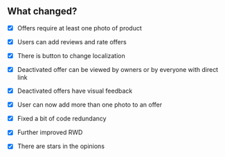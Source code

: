 ## What changed?
- [x] Offers require at least one photo of product
- [x] Users can add reviews and rate offers 
- [x] There is button to change localization
- [x] Deactivated offer can be viewed by owners or by everyone with direct link
- [x] Deactivated offers have visual feedback
- [x] User can now add more than one photo to an offer
- [x] Fixed a bit of code redundancy
- [x] Further improved RWD
- [x] There are stars in the opinions

